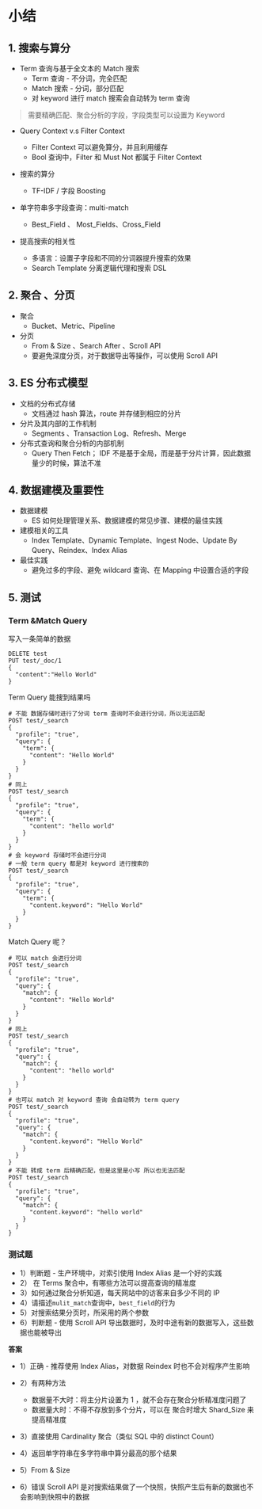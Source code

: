 # 小结



## 1. 搜索与算分

* Term 查询与基于全文本的 Match 搜索
  * Term 查询 - 不分词，完全匹配
  * Match 搜索 - 分词，部分匹配
  * 对 keyword 进行 match 搜索会自动转为 term 查询

> 需要精确匹配、聚合分析的字段，字段类型可以设置为 Keyword

* Query Context v.s Filter Context
  * Filter Context 可以避免算分，并且利用缓存
  * Bool 查询中，Filter 和 Must Not 都属于 Filter Context

* 搜索的算分
  * TF-IDF / 字段 Boosting
* 单字符串多字段查询：multi-match
  * Best_Field 、 Most_Fields、Cross_Field
* 提高搜索的相关性
  * 多语言：设置子字段和不同的分词器提升搜索的效果
  * Search Template 分离逻辑代理和搜索 DSL



## 2. 聚合 、分页

* 聚合
  * Bucket、Metric、Pipeline
* 分页
  * From & Size 、Search After 、Scroll API
  * 要避免深度分页，对于数据导出等操作，可以使用 Scroll API



## 3. ES 分布式模型

* 文档的分布式存储
  * 文档通过 hash 算法，route 并存储到相应的分片
* 分片及其内部的工作机制
  * Segments 、Transaction Log、Refresh、Merge
* 分布式查询和聚合分析的内部机制
  * Query Then Fetch； IDF 不是基于全局，而是基于分片计算，因此数据量少的时候，算法不准



## 4. 数据建模及重要性

* 数据建模
  * ES 如何处理管理关系、数据建模的常见步骤、建模的最佳实践
* 建模相关的工具
  * Index Template、Dynamic Template、Ingest Node、Update By Query、Reindex、Index Alias
* 最佳实践
  * 避免过多的字段、避免 wildcard 查询、在 Mapping 中设置合适的字段





## 5. 测试

### Term &Match Query

写入一条简单的数据

```shell
DELETE test
PUT test/_doc/1
{
  "content":"Hello World"
}
```

Term Query 能搜到结果吗

```shell
# 不能 数据存储时进行了分词 term 查询时不会进行分词，所以无法匹配
POST test/_search
{
  "profile": "true",
  "query": {
    "term": {
      "content": "Hello World"
    }
  }
}
# 同上
POST test/_search
{
  "profile": "true",
  "query": {
    "term": {
      "content": "hello world"
    }
  }
}
# 会 keyword 存储时不会进行分词
# 一般 term query 都是对 keyword 进行搜索的
POST test/_search
{
  "profile": "true",
  "query": {
    "term": {
      "content.keyword": "Hello World"
    }
  }
}
```

Match Query 呢？

```shell
# 可以 match 会进行分词
POST test/_search
{
  "profile": "true",
  "query": {
    "match": {
      "content": "Hello World"
    }
  }
}
# 同上
POST test/_search
{
  "profile": "true",
  "query": {
    "match": {
      "content": "hello world"
    }
  }
}
# 也可以 match 对 keyword 查询 会自动转为 term query
POST test/_search
{
  "profile": "true",
  "query": {
    "match": {
      "content.keyword": "Hello World"
    }
  }
}
# 不能 转成 term 后精确匹配，但是这里是小写 所以也无法匹配
POST test/_search
{
  "profile": "true",
  "query": {
    "match": {
      "content.keyword": "hello world"
    }
  }
}
```

### 测试题

* 1）判断题 - 生产环境中，对索引使用 Index Alias 是一个好的实践
* 2） 在 Terms 聚合中，有哪些方法可以提高查询的精准度
* 3）如何通过聚合分析知道，每天网站中的访客来自多少不同的 IP
* 4）请描述`mulit_match`查询中，`best_field`的行为
* 5）对搜索结果分页时，所采用的两个参数
* 6）判断题 - 使用 Scroll API 导出数据时，及时中途有新的数据写入，这些数据也能被导出



**答案**

* 1）正确 - 推荐使用 Index Alias，对数据 Reindex 时也不会对程序产生影响
* 2）有两种方法
  * 数据量不大时：将主分片设置为 1 ，就不会存在聚合分析精准度问题了
  * 数据量大时：不得不存放到多个分片，可以在 聚合时增大 Shard_Size 来提高精准度

* 3）直接使用 Cardinality 聚合（类似 SQL 中的 distinct Count）
* 4）返回单字符串在多字符串中算分最高的那个结果
* 5）From & Size
* 6）错误 Scroll API 是对搜索结果做了一个快照，快照产生后有新的数据也不会影响到快照中的数据